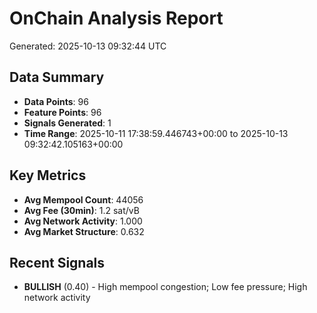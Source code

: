 # OnChain Analysis Report
Generated: 2025-10-13 09:32:44 UTC

## Data Summary
- **Data Points**: 96
- **Feature Points**: 96
- **Signals Generated**: 1
- **Time Range**: 2025-10-11 17:38:59.446743+00:00 to 2025-10-13 09:32:42.105163+00:00

## Key Metrics
- **Avg Mempool Count**: 44056
- **Avg Fee (30min)**: 1.2 sat/vB
- **Avg Network Activity**: 1.000
- **Avg Market Structure**: 0.632

## Recent Signals
- **BULLISH** (0.40) - High mempool congestion; Low fee pressure; High network activity
